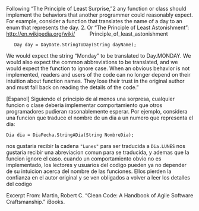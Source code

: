 Following “The Principle of Least Surprise,”2 any function or class should implement the behaviors that another programmer could reasonably expect. For example, consider a function that translates the name of a day to an enum that represents the day.
2. Or “The Principle of Least Astonishment”: http://en.wikipedia.org/wiki/
         Principle_of_least_astonishment
```
   Day day = DayDate.StringToDay(String dayName);
```
We would expect the string “Monday” to be translated to Day.MONDAY. We would also expect the common abbreviations to be translated, and we would expect the function to ignore case.
When an obvious behavior is not implemented, readers and users of the code can no longer depend on their intuition about function names. They lose their trust in the original author and must fall back on reading the details of the code.”

[Espanol]
Siguiendo el principio de al menos una sorpresa, cualquier funcion o clase deberia implementar comportamiento que otros programadores pudieran rasonablemente esperar. Por ejemplo, considera una funcion que traduce el nombre de un dia a un numero que representa el dia:
```
Dia dia = DiaFecha.StringADia(String NombreDia);
``` 
nos gustaria recibir la cadena ```"Lunes"``` para ser traducida a ```Dia.LUNES``` nos gustaria recibir una abreviacion comun para se traducida, y ademas que la funcion  ignore el caso.
cuando un comportamiento obvio no es implementado, los lectores y usuarios del codigo pueden ya no depender de su intuicion acerca del nombre de las funciones. Ellos pierden la confianza en  el autor original y se ven obligados a volver a leer los detalles del codigo

Excerpt From: Martin, Robert C. “Clean Code: A Handbook of Agile Software Craftsmanship.” iBooks. 